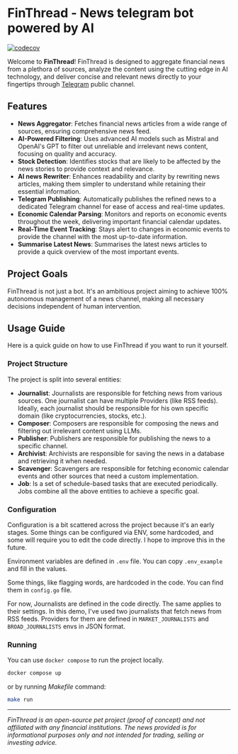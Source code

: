 # FinThread - News telegram bot powered by AI

[![codecov](https://codecov.io/gh/samgozman/fin-thread/graph/badge.svg?token=G8YV1UZC03)](https://codecov.io/gh/samgozman/fin-thread)

Welcome to **FinThread**! FinThread is designed to aggregate financial news from a plethora of sources,
analyze the content using the cutting edge in AI technology, and deliver concise and relevant news
directly to your fingertips through [Telegram](https://t.me/finthread) public channel.

## Features

- **News Aggregator**: Fetches financial news articles from a wide range of sources, ensuring comprehensive news feed.
- **AI-Powered Filtering**: Uses advanced AI models such as Mistral and OpenAI's GPT to filter out unreliable and
  irrelevant news content, focusing on quality and accuracy.
- **Stock Detection**: Identifies stocks that are likely to be affected by the news stories to provide context and
  relevance.
- **AI news Rewriter**: Enhances readability and clarity by rewriting news articles, making them simpler to understand
  while retaining their essential information.
- **Telegram Publishing**: Automatically publishes the refined news to a dedicated Telegram channel for ease of access
  and real-time updates.
- **Economic Calendar Parsing**: Monitors and reports on economic events throughout the week, delivering important
  financial calendar updates.
- **Real-Time Event Tracking**: Stays alert to changes in economic events to provide the channel with the most
  up-to-date information.
- **Summarise Latest News**: Summarises the latest news articles to provide a quick overview of the most important
  events.

## Project Goals

FinThread is not just a bot.
It's an ambitious project aiming to achieve 100% autonomous management of a news channel,
making all necessary decisions independent of human intervention.

## Usage Guide

Here is a quick guide on how to use FinThread if you want to run it yourself.

### Project Structure

The project is split into several entities:

- **Journalist**: Journalists are responsible for fetching news from various sources.
  One journalist can have multiple Providers (like RSS feeds).
  Ideally, each journalist should be responsible for his own specific domain (like cryptocurrencies, stocks, etc.).
- **Composer**: Composers are responsible for composing the news and filtering out irrelevant content using LLMs.
- **Publisher**: Publishers are responsible for publishing the news to a specific channel.
- **Archivist**: Archivists are responsible for saving the news in a database and retrieving it when needed.
- **Scavenger**: Scavengers are responsible for fetching economic calendar events and other sources that need a custom
  implementation.
- **Job**: Is a set of schedule-based tasks that are executed periodically.
  Jobs combine all the above entities to achieve a specific goal.

### Configuration

Configuration is a bit scattered across the project because it's an early stages.
Some things can be configured via ENV, some hardcoded, and some will require you to edit the code directly.
I hope to improve this in the future.

Environment variables are defined in `.env` file. You can copy `.env_example` and fill in the values.

Some things, like flagging words, are hardcoded in the code. You can find them in `config.go` file.

For now, Journalists are defined in the code directly.
The same applies to their settings.
In this demo, I've used two journalists that fetch news from RSS feeds.
Providers for them are defined in `MARKET_JOURNALISTS` and `BROAD_JOURNALISTS` envs in JSON format.

### Running

You can use `docker compose` to run the project locally.

```bash
docker compose up
```

or by running _Makefile_ command:

```bash
make run
```

---

_FinThread is an open-source pet project (proof of concept) and not affiliated with any financial institutions.
The news provided is for informational purposes only and not intended for trading, selling or investing advice._
